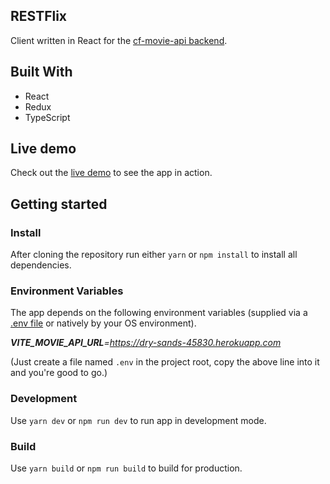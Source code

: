 ## RESTFlix
Client written in React for the [cf-movie-api backend](https://github.com/kimkwanka/cf-movie-api).

## Built With
- React
- Redux
- TypeScript

## Live demo
Check out the [live demo](https://restflix.netlify.app/) to see the app in action.

## Getting started

### Install
After cloning the repository run either
``yarn`` or ``npm install`` to install all dependencies.

### Environment Variables
The app depends on the following environment variables (supplied via a [.env file](https://www.npmjs.com/package/react-native-dotenv) or natively by your OS environment).

  ***VITE_MOVIE_API_URL**=https://dry-sands-45830.herokuapp.com*

(Just create a file named ``.env`` in the project root, copy the above line into it and you're good to go.)


### Development
Use ``yarn dev`` or ``npm run dev`` to run app in development mode.

### Build
Use ``yarn build`` or ``npm run build`` to build for production.
